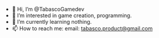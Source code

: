 - 👋 Hi, I’m @TabascoGamedev
- 👀 I’m interested in game creation, programming.
- 🌱 I’m currently learning nothing.
- 📫 How to reach me:
 email: tabasco.product@gmail.com

<!---
TabascoGamedev/TabascoGamedev is a ✨ special ✨ repository because its `README.md` (this file) appears on your GitHub profile.
You can click the Preview link to take a look at your changes.
--->
